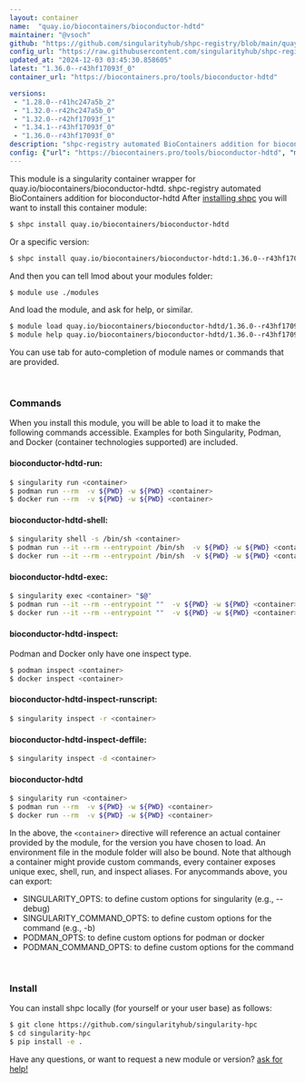 ```yaml
---
layout: container
name:  "quay.io/biocontainers/bioconductor-hdtd"
maintainer: "@vsoch"
github: "https://github.com/singularityhub/shpc-registry/blob/main/quay.io/biocontainers/bioconductor-hdtd/container.yaml"
config_url: "https://raw.githubusercontent.com/singularityhub/shpc-registry/main/quay.io/biocontainers/bioconductor-hdtd/container.yaml"
updated_at: "2024-12-03 03:45:30.858605"
latest: "1.36.0--r43hf17093f_0"
container_url: "https://biocontainers.pro/tools/bioconductor-hdtd"

versions:
 - "1.28.0--r41hc247a5b_2"
 - "1.32.0--r42hc247a5b_0"
 - "1.32.0--r42hf17093f_1"
 - "1.34.1--r43hf17093f_0"
 - "1.36.0--r43hf17093f_0"
description: "shpc-registry automated BioContainers addition for bioconductor-hdtd"
config: {"url": "https://biocontainers.pro/tools/bioconductor-hdtd", "maintainer": "@vsoch", "description": "shpc-registry automated BioContainers addition for bioconductor-hdtd", "latest": {"1.36.0--r43hf17093f_0": "sha256:312a12bfb8821e77c9c67aa1f1d99c8f30ecb7f8ed50d9a17643b035b76177e9"}, "tags": {"1.28.0--r41hc247a5b_2": "sha256:ac44a5366106295c7e0a27e655a7c96cc62213290f9c493d41dd9169490787e2", "1.32.0--r42hc247a5b_0": "sha256:8e6990e0bbbcfcd895d3bba246233cd03068a40e4f44988a382b193772fe98d4", "1.32.0--r42hf17093f_1": "sha256:933125b046df7d6d74e09a67ce3e37d0d15daf5448bc76028ea69040206b0d4c", "1.34.1--r43hf17093f_0": "sha256:d0edf3936390cac49c5e92677aa6597d6c855295767d1a44217f71a003e4bd1d", "1.36.0--r43hf17093f_0": "sha256:312a12bfb8821e77c9c67aa1f1d99c8f30ecb7f8ed50d9a17643b035b76177e9"}, "docker": "quay.io/biocontainers/bioconductor-hdtd"}
---
```


This module is a singularity container wrapper for quay.io/biocontainers/bioconductor-hdtd.
shpc-registry automated BioContainers addition for bioconductor-hdtd
After [installing shpc](#install) you will want to install this container module:


```bash
$ shpc install quay.io/biocontainers/bioconductor-hdtd
```

Or a specific version:

```bash
$ shpc install quay.io/biocontainers/bioconductor-hdtd:1.36.0--r43hf17093f_0
```

And then you can tell lmod about your modules folder:

```bash
$ module use ./modules
```

And load the module, and ask for help, or similar.

```bash
$ module load quay.io/biocontainers/bioconductor-hdtd/1.36.0--r43hf17093f_0
$ module help quay.io/biocontainers/bioconductor-hdtd/1.36.0--r43hf17093f_0
```

You can use tab for auto-completion of module names or commands that are provided.

<br>

### Commands

When you install this module, you will be able to load it to make the following commands accessible.
Examples for both Singularity, Podman, and Docker (container technologies supported) are included.

#### bioconductor-hdtd-run:

```bash
$ singularity run <container>
$ podman run --rm  -v ${PWD} -w ${PWD} <container>
$ docker run --rm  -v ${PWD} -w ${PWD} <container>
```

#### bioconductor-hdtd-shell:

```bash
$ singularity shell -s /bin/sh <container>
$ podman run --it --rm --entrypoint /bin/sh  -v ${PWD} -w ${PWD} <container>
$ docker run --it --rm --entrypoint /bin/sh  -v ${PWD} -w ${PWD} <container>
```

#### bioconductor-hdtd-exec:

```bash
$ singularity exec <container> "$@"
$ podman run --it --rm --entrypoint ""  -v ${PWD} -w ${PWD} <container> "$@"
$ docker run --it --rm --entrypoint ""  -v ${PWD} -w ${PWD} <container> "$@"
```

#### bioconductor-hdtd-inspect:

Podman and Docker only have one inspect type.

```bash
$ podman inspect <container>
$ docker inspect <container>
```

#### bioconductor-hdtd-inspect-runscript:

```bash
$ singularity inspect -r <container>
```

#### bioconductor-hdtd-inspect-deffile:

```bash
$ singularity inspect -d <container>
```



#### bioconductor-hdtd

```bash
$ singularity run <container>
$ podman run --rm  -v ${PWD} -w ${PWD} <container>
$ docker run --rm  -v ${PWD} -w ${PWD} <container>
```


In the above, the `<container>` directive will reference an actual container provided
by the module, for the version you have chosen to load. An environment file in the
module folder will also be bound. Note that although a container
might provide custom commands, every container exposes unique exec, shell, run, and
inspect aliases. For anycommands above, you can export:

 - SINGULARITY_OPTS: to define custom options for singularity (e.g., --debug)
 - SINGULARITY_COMMAND_OPTS: to define custom options for the command (e.g., -b)
 - PODMAN_OPTS: to define custom options for podman or docker
 - PODMAN_COMMAND_OPTS: to define custom options for the command

<br>

### Install

You can install shpc locally (for yourself or your user base) as follows:

```bash
$ git clone https://github.com/singularityhub/singularity-hpc
$ cd singularity-hpc
$ pip install -e .
```

Have any questions, or want to request a new module or version? [ask for help!](https://github.com/singularityhub/singularity-hpc/issues)